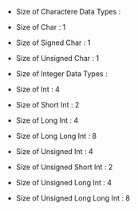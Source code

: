 * Size of Charactere Data Types :




* Size of Char                    : 1 
* Size of Signed Char             : 1 
* Size of Unsigned Char           : 1 




* Size of Integer Data Types :




* Size of Int                    : 4 
* Size of Short Int              : 2
* Size of Long Int               : 4 
* Size of Long Long Int          : 8 
* Size of Unsigned Int           : 4 
* Size of Unsigned Short Int     : 2 
* Size of Unsigned Long Int      : 4 
* Size of Unsigned Long Long Int : 8 
